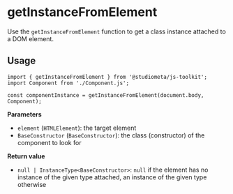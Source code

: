 # getInstanceFromElement

Use the `getInstanceFromElement` function to get a class instance attached to a DOM element.

## Usage

```js{1,4,6}
import { getInstanceFromElement } from '@studiometa/js-toolkit';
import Component from './Component.js';

const componentInstance = getInstanceFromElement(document.body, Component);
```

**Parameters**

- `element` (`HTMLElement`): the target element
- `BaseConstructor` (`BaseConstructor`): the class (constructor) of the component to look for

**Return value**

- `null | InstanceType<BaseConstructor>`: `null` if the element has no instance of the given type attached, an instance of the given type otherwise
